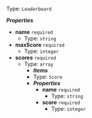 Type: `Leaderboard`

**_Properties_**

- <b id="#/properties/name">name</b> `required`
    - Type: `string`
- <b id="#/properties/maxScore">maxScore</b> `required`
    - Type: `integer`
- <b id="#/properties/questions">scores</b> `required`
    - Type: `array`
        - **_Items_**
        - Type: `Score`
        - **_Properties_**
            - <b id="#/properties/questions/items/properties/name">name</b> `required`
                - Type: `string`
            - <b id="#/properties/questions/items/properties/score">score</b> `required`
                - Type: `integer`